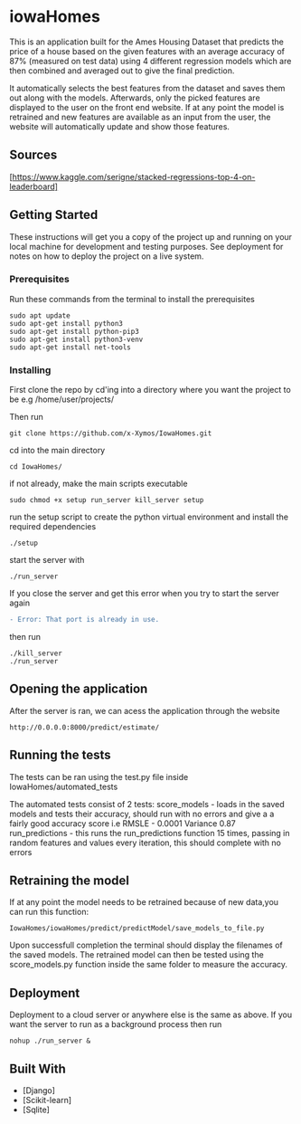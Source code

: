 # iowaHomes

This is an application built for the Ames Housing Dataset that predicts the price of a house based on the given features with an average accuracy of 87% (measured on test data) using 4 different regression models which are then combined and averaged out to give the final prediction.


It automatically selects the best features from the dataset and saves them out along with the models. 
Afterwards, only the picked features are displayed to the user on the front end website.
If at any point the model is retrained and new features are available as an input from the user, the website will automatically update
and show those features.

## Sources
[https://www.kaggle.com/serigne/stacked-regressions-top-4-on-leaderboard]

## Getting Started

These instructions will get you a copy of the project up and running on your local machine for development and testing purposes. See deployment for notes on how to deploy the project on a live system.

### Prerequisites

Run these commands from the terminal to install the prerequisites
```
sudo apt update
sudo apt-get install python3
sudo apt-get install python-pip3
sudo apt-get install python3-venv
sudo apt-get install net-tools
```

### Installing

First clone the repo by cd'ing into a directory where you want the project to be
e.g /home/user/projects/

Then run
```
git clone https://github.com/x-Xymos/IowaHomes.git
```
cd into the main directory
```
cd IowaHomes/
```
if not already, make the main scripts executable

```
sudo chmod +x setup run_server kill_server setup
```
run the setup script to create the python virtual environment and install the required dependencies
```
./setup
```
start the server with
```
./run_server
```
If you close the server and get this error when you try to start the server again
```diff
- Error: That port is already in use.
```
then run
```
./kill_server
./run_server
```
## Opening the application
After the server is ran, we can acess the application through the website
```
http://0.0.0.0:8000/predict/estimate/
```

## Running the tests

The tests can be ran using the test.py file inside IowaHomes/automated_tests

The automated tests consist of 2 tests:
score_models - loads in the saved models and tests their accuracy, should run with no errors and give a a fairly good accuracy score i.e RMSLE - 0.0001 Variance 0.87
run_predictions - this runs the run_predictions function 15 times, passing in random features and values every iteration, this should complete with no errors


## Retraining the model
If at any point the model needs to be retrained because of new data,you can run this function:
```
IowaHomes/iowaHomes/predict/predictModel/save_models_to_file.py
```
Upon successfull completion the terminal should display the filenames of the saved models.
The retrained model can then be tested using the score_models.py function inside the same folder to measure the accuracy.


## Deployment
Deployment to a cloud server or anywhere else is the same as above.
If you want the server to run as a background process then run
```
nohup ./run_server &
```

## Built With

* [Django]
* [Scikit-learn]
* [Sqlite]
